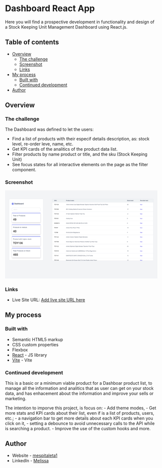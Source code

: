 # Dashboard React App
Here you will find a prospective development in functionality and design of a Stock Keeping Unit Management Dashboard using React.js.

## Table of contents
- [Overview](#overview)
  - [The challenge](#the-challenge)
  - [Screenshot](#screenshot)
  - [Links](#links)
- [My process](#my-process)
  - [Built with](#built-with)
  - [Continued development](#continued-development)
- [Author](#author)



## Overview
### The challenge
The Dashboard was defined to let the users: 
- Find a list of products with their especif details description, as: 
stock level, re-order leve, name, etc. 
- Get KPI cards of the analitics of the product data list.
- Filter products by name product or title, and the sku (Stock Keeping Unit)
- See focus states for all interactive elements on the page as the filter component.


### Screenshot
![dashboard desktop design](./src/assets/Screenshot%202023-07-26%20at%2012-22-57%20Dashboar%20React%20App.png)

### Links
- Live Site URL: [Add live site URL here](https://your-live-site-url.com)


## My process
### Built with
- Semantic HTML5 markup
- CSS custom properties
- Flexbox
- [React](https://reactjs.org/) - JS library
- [Vite](https://vitejs.dev/) - Vite

### Continued development
This is a basic or a minimum viable product for a Dashboar product list, to manage all the information and analitics that as user can get on your stock data, and has enhacement about the information and improve your sells or marketing. 

The intention to imporve this project, is focus on:
    - Add theme modes,
    - Get more stats and KPI cards about their list, even if is a list of products, users, etc.; 
    - a navigation bar to get more details about each KPI cards when you click on it, 
    - setting a debounce to avoid unnecessary calls to the API while is searching a product.
    - Improve the use of the custom hooks 
and more.

## Author
- Website - [mespitaleta1](https://mespitaleta1.github.io/portfolio/)
- LinkedIn - [Melissa](https://www.linkedin.com/in/melissa-espitaleta-267b90124/)
